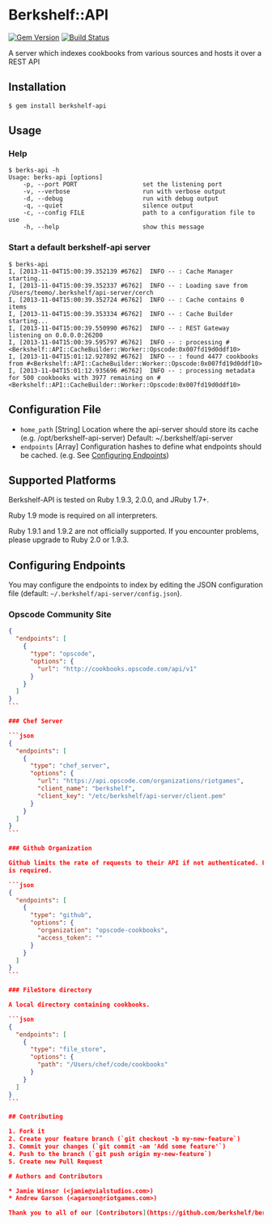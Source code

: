 # Berkshelf::API
[![Gem Version](https://badge.fury.io/rb/berkshelf-api.png)](http://badge.fury.io/rb/berkshelf-api)
[![Build Status](https://secure.travis-ci.org/berkshelf/berkshelf-api.png?branch=master)](http://travis-ci.org/berkshelf/berkshelf-api)

A server which indexes cookbooks from various sources and hosts it over a REST API

## Installation

    $ gem install berkshelf-api

## Usage

### Help

    $ berks-api -h
    Usage: berks-api [options]
        -p, --port PORT                  set the listening port
        -v, --verbose                    run with verbose output
        -d, --debug                      run with debug output
        -q, --quiet                      silence output
        -c, --config FILE                path to a configuration file to use
        -h, --help                       show this message

### Start a default berkshelf-api server

    $ berks-api
    I, [2013-11-04T15:00:39.352139 #6762]  INFO -- : Cache Manager starting...
    I, [2013-11-04T15:00:39.352337 #6762]  INFO -- : Loading save from /Users/teemo/.berkshelf/api-server/cerch
    I, [2013-11-04T15:00:39.352724 #6762]  INFO -- : Cache contains 0 items
    I, [2013-11-04T15:00:39.353334 #6762]  INFO -- : Cache Builder starting...
    I, [2013-11-04T15:00:39.550990 #6762]  INFO -- : REST Gateway listening on 0.0.0.0:26200
    I, [2013-11-04T15:00:39.595797 #6762]  INFO -- : processing #<Berkshelf::API::CacheBuilder::Worker::Opscode:0x007fd19d0ddf10>
    I, [2013-11-04T15:01:12.927892 #6762]  INFO -- : found 4477 cookbooks from #<Berkshelf::API::CacheBuilder::Worker::Opscode:0x007fd19d0ddf10>
    I, [2013-11-04T15:01:12.935696 #6762]  INFO -- : processing metadata for 500 cookbooks with 3977 remaining on #<Berkshelf::API::CacheBuilder::Worker::Opscode:0x007fd19d0ddf10>

## Configuration File

* `home_path` [String] Location where the api-server should store its cache (e.g. /opt/berkshelf-api-server) Default: ~/.berkshelf/api-server
* `endpoints` [Array] Configuration hashes to define what endpoints should be cached. (e.g. See [Configuring Endpoints](#configuring-endpoints))

## Supported Platforms

Berkshelf-API is tested on Ruby 1.9.3, 2.0.0, and JRuby 1.7+.

Ruby 1.9 mode is required on all interpreters.

Ruby 1.9.1 and 1.9.2 are not officially supported. If you encounter problems, please upgrade to Ruby 2.0 or 1.9.3.

## Configuring Endpoints

You may configure the endpoints to index by editing the JSON configuration file (default: `~/.berkshelf/api-server/config.json`).

### Opscode Community Site

````json
{
  "endpoints": [
    {
      "type": "opscode",
      "options": {
        "url": "http://cookbooks.opscode.com/api/v1"
      }
    }
  ]
}
```

### Chef Server

```json
{
  "endpoints": [
    {
      "type": "chef_server",
      "options": {
        "url": "https://api.opscode.com/organizations/riotgames",
        "client_name": "berkshelf",
        "client_key": "/etc/berkshelf/api-server/client.pem"
      }
    }
  ]
}
```

### Github Organization

Github limits the rate of requests to their API if not authenticated. For this reason the access_token option
is required.

```json
{
  "endpoints": [
    {
      "type": "github",
      "options": {
        "organization": "opscode-cookbooks",
        "access_token": ""
      }
    }
  ]
}
```

### FileStore directory

A local directory containing cookbooks.

```json
{
  "endpoints": [
    {
      "type": "file_store",
      "options": {
        "path": "/Users/chef/code/cookbooks"
      }
    }
  ]
}
```

## Contributing

1. Fork it
2. Create your feature branch (`git checkout -b my-new-feature`)
3. Commit your changes (`git commit -am 'Add some feature'`)
4. Push to the branch (`git push origin my-new-feature`)
5. Create new Pull Request

# Authors and Contributors

* Jamie Winsor (<jamie@vialstudios.com>)
* Andrew Garson (<agarson@riotgames.com>)

Thank you to all of our [Contributors](https://github.com/berkshelf/berkshelf-api/graphs/contributors), testers, and users.
